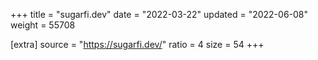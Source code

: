 +++
title = "sugarfi.dev"
date = "2022-03-22"
updated = "2022-06-08"
weight = 55708

[extra]
source = "https://sugarfi.dev/"
ratio = 4
size = 54
+++
